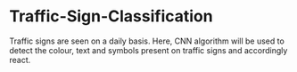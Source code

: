 # Traffic-Sign-Classification
Traffic signs are seen on a daily basis. Here, CNN algorithm will be used to detect the colour, text and symbols present on traffic signs and accordingly react.
